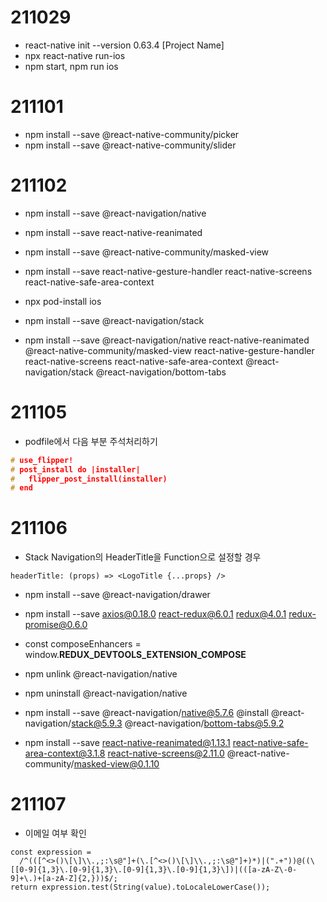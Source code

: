# 211029
* react-native init --version 0.63.4 [Project Name]
* npx react-native run-ios
* npm start, npm run ios

# 211101
* npm install --save @react-native-community/picker
* npm install --save @react-native-community/slider

# 211102
* npm install --save @react-navigation/native
* npm install --save react-native-reanimated
* npm install --save @react-native-community/masked-view
* npm install --save react-native-gesture-handler react-native-screens react-native-safe-area-context
* npx pod-install ios
* npm install --save @react-navigation/stack

* npm install --save @react-navigation/native react-native-reanimated @react-native-community/masked-view react-native-gesture-handler react-native-screens react-native-safe-area-context @react-navigation/stack @react-navigation/bottom-tabs

# 211105
* podfile에서 다음 부분 주석처리하기
```cpp
# use_flipper!
# post_install do |installer|
#   flipper_post_install(installer)
# end
```

# 211106
* Stack Navigation의 HeaderTitle을 Function으로 설정할 경우
```
headerTitle: (props) => <LogoTitle {...props} />
```

* npm install --save @react-navigation/drawer
* npm install --save axios@0.18.0 react-redux@6.0.1 redux@4.0.1 redux-promise@0.6.0

* const composeEnhancers = window.__REDUX_DEVTOOLS_EXTENSION_COMPOSE__

* npm unlink @react-navigation/native
* npm uninstall @react-navigation/native
* npm install --save @react-navigation/native@5.7.6 @install @react-navigation/stack@5.9.3 @react-navigation/bottom-tabs@5.9.2
* npm install --save react-native-reanimated@1.13.1 react-native-safe-area-context@3.1.8 react-native-screens@2.11.0 @react-native-community/masked-view@0.1.10

# 211107
* 이메일 여부 확인
```
const expression =
  /^(([^<>()\[\]\\.,;:\s@"]+(\.[^<>()\[\]\\.,;:\s@"]+)*)|(".+"))@((\[[0-9]{1,3}\.[0-9]{1,3}\.[0-9]{1,3}\.[0-9]{1,3}\])|(([a-zA-Z\-0-9]+\.)+[a-zA-Z]{2,}))$/;
return expression.test(String(value).toLocaleLowerCase());
```
